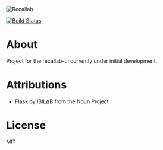 ![Recallab](https://github.com/stefan-vatov/recallab-api/raw/master/public/images/recallab-logo.png)

[![Build Status](https://semaphoreci.com/api/v1/thracian/recallab-ui/branches/master/badge.svg)](https://semaphoreci.com/thracian/recallab-ui)

# About

Project for the recallab-ui currently under initial development.

# Attributions

* Flask by IBIL∆B from the Noun Project

# License

MIT

